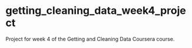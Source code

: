 # getting_cleaning_data_week4_project
Project for week 4 of the Getting and Cleaning Data Coursera course.
